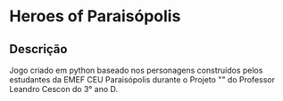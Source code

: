 # Heroes of Paraisópolis

## Descrição

Jogo criado em python baseado nos personagens construídos pelos estudantes da EMEF CEU Paraisópolis durante o Projeto "" do Professor Leandro Cescon do 3° ano D.
